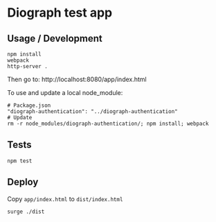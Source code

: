 # Diograph test app

## Usage / Development

```
npm install
webpack
http-server .
```
Then go to: http://localhost:8080/app/index.html

To use and update a local node_module:
```
# Package.json
"diograph-authentication": "../diograph-authentication"
# Update
rm -r node_modules/diograph-authentication/; npm install; webpack
```

## Tests

```
npm test
```

## Deploy

Copy `app/index.html` to `dist/index.html`

```
surge ./dist
```
